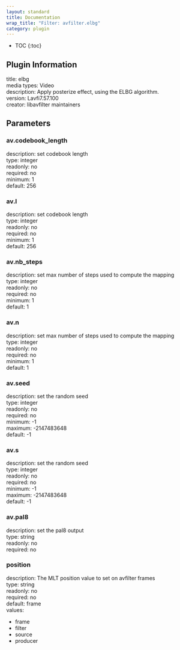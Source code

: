 ```yaml
---
layout: standard
title: Documentation
wrap_title: "Filter: avfilter.elbg"
category: plugin
---
```

* TOC
{:toc}

## Plugin Information

title: elbg  
media types:
Video  
description: Apply posterize effect, using the ELBG algorithm.  
version: Lavfi7.57.100  
creator: libavfilter maintainers  

## Parameters

### av.codebook_length

  
description:
set codebook length  
type: integer  
readonly: no  
required: no  
minimum: 1  
default: 256  

### av.l

  
description:
set codebook length  
type: integer  
readonly: no  
required: no  
minimum: 1  
default: 256  

### av.nb_steps

  
description:
set max number of steps used to compute the mapping  
type: integer  
readonly: no  
required: no  
minimum: 1  
default: 1  

### av.n

  
description:
set max number of steps used to compute the mapping  
type: integer  
readonly: no  
required: no  
minimum: 1  
default: 1  

### av.seed

  
description:
set the random seed  
type: integer  
readonly: no  
required: no  
minimum: -1  
maximum: -2147483648  
default: -1  

### av.s

  
description:
set the random seed  
type: integer  
readonly: no  
required: no  
minimum: -1  
maximum: -2147483648  
default: -1  

### av.pal8

  
description:
set the pal8 output  
type: string  
readonly: no  
required: no  

### position

  
description:
The MLT position value to set on avfilter frames  
type: string  
readonly: no  
required: no  
default: frame  
values:  

* frame
* filter
* source
* producer

